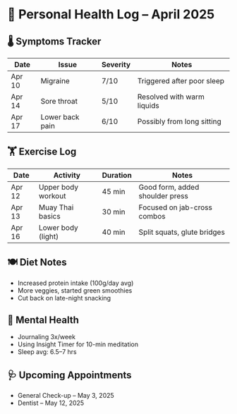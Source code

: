 # 🧠 Personal Health Log – April 2025

## 🌡️ Symptoms Tracker

| Date     | Issue               | Severity | Notes                         |
|----------|---------------------|----------|-------------------------------|
| Apr 10   | Migraine            | 7/10     | Triggered after poor sleep    |
| Apr 14   | Sore throat         | 5/10     | Resolved with warm liquids    |
| Apr 17   | Lower back pain     | 6/10     | Possibly from long sitting    |

## 🏋️ Exercise Log

| Date     | Activity            | Duration | Notes                         |
|----------|---------------------|----------|-------------------------------|
| Apr 12   | Upper body workout  | 45 min   | Good form, added shoulder press |
| Apr 13   | Muay Thai basics    | 30 min   | Focused on jab-cross combos  |
| Apr 16   | Lower body (light)  | 40 min   | Split squats, glute bridges  |

## 🍽️ Diet Notes

- Increased protein intake (100g/day avg)
- More veggies, started green smoothies
- Cut back on late-night snacking

## 🧘 Mental Health

- Journaling 3x/week
- Using Insight Timer for 10-min meditation
- Sleep avg: 6.5–7 hrs

## 🩺 Upcoming Appointments

- General Check-up – May 3, 2025
- Dentist – May 12, 2025

